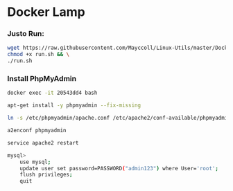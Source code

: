 # Docker Lamp

### Justo Run:

```bash
wget https://raw.githubusercontent.com/Mayccoll/Linux-Utils/master/Docker/Lamp/run.sh && \
chmod +x run.sh && \
./run.sh
```


### Install PhpMyAdmin

```bash
docker exec -it 20543dd4 bash

apt-get install -y phpmyadmin --fix-missing

ln -s /etc/phpmyadmin/apache.conf /etc/apache2/conf-available/phpmyadmin.conf

a2enconf phpmyadmin

service apache2 restart

mysql>
    use mysql;
    update user set password=PASSWORD("admin123") where User='root';
    flush privileges;
    quit
```
